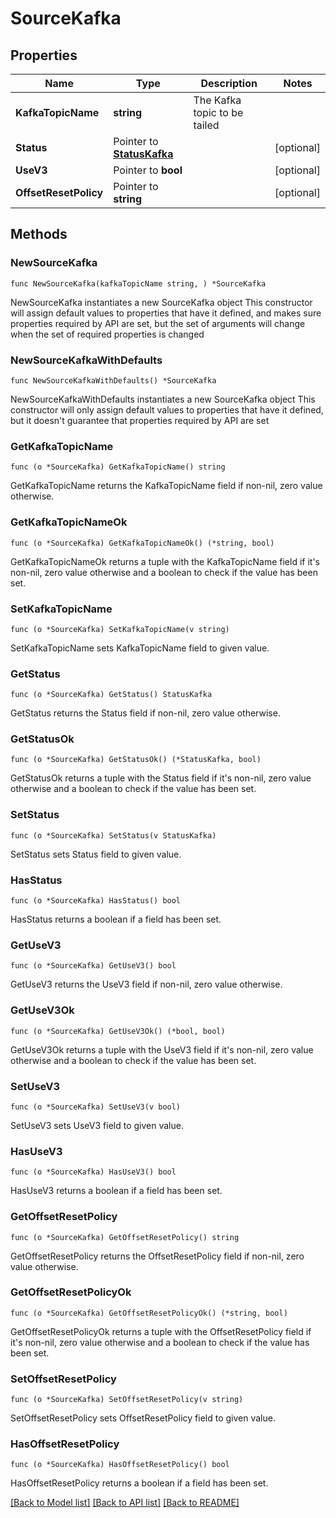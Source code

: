 # SourceKafka

## Properties

Name | Type | Description | Notes
------------ | ------------- | ------------- | -------------
**KafkaTopicName** | **string** | The Kafka topic to be tailed | 
**Status** | Pointer to [**StatusKafka**](StatusKafka.md) |  | [optional] 
**UseV3** | Pointer to **bool** |  | [optional] 
**OffsetResetPolicy** | Pointer to **string** |  | [optional] 

## Methods

### NewSourceKafka

`func NewSourceKafka(kafkaTopicName string, ) *SourceKafka`

NewSourceKafka instantiates a new SourceKafka object
This constructor will assign default values to properties that have it defined,
and makes sure properties required by API are set, but the set of arguments
will change when the set of required properties is changed

### NewSourceKafkaWithDefaults

`func NewSourceKafkaWithDefaults() *SourceKafka`

NewSourceKafkaWithDefaults instantiates a new SourceKafka object
This constructor will only assign default values to properties that have it defined,
but it doesn't guarantee that properties required by API are set

### GetKafkaTopicName

`func (o *SourceKafka) GetKafkaTopicName() string`

GetKafkaTopicName returns the KafkaTopicName field if non-nil, zero value otherwise.

### GetKafkaTopicNameOk

`func (o *SourceKafka) GetKafkaTopicNameOk() (*string, bool)`

GetKafkaTopicNameOk returns a tuple with the KafkaTopicName field if it's non-nil, zero value otherwise
and a boolean to check if the value has been set.

### SetKafkaTopicName

`func (o *SourceKafka) SetKafkaTopicName(v string)`

SetKafkaTopicName sets KafkaTopicName field to given value.


### GetStatus

`func (o *SourceKafka) GetStatus() StatusKafka`

GetStatus returns the Status field if non-nil, zero value otherwise.

### GetStatusOk

`func (o *SourceKafka) GetStatusOk() (*StatusKafka, bool)`

GetStatusOk returns a tuple with the Status field if it's non-nil, zero value otherwise
and a boolean to check if the value has been set.

### SetStatus

`func (o *SourceKafka) SetStatus(v StatusKafka)`

SetStatus sets Status field to given value.

### HasStatus

`func (o *SourceKafka) HasStatus() bool`

HasStatus returns a boolean if a field has been set.

### GetUseV3

`func (o *SourceKafka) GetUseV3() bool`

GetUseV3 returns the UseV3 field if non-nil, zero value otherwise.

### GetUseV3Ok

`func (o *SourceKafka) GetUseV3Ok() (*bool, bool)`

GetUseV3Ok returns a tuple with the UseV3 field if it's non-nil, zero value otherwise
and a boolean to check if the value has been set.

### SetUseV3

`func (o *SourceKafka) SetUseV3(v bool)`

SetUseV3 sets UseV3 field to given value.

### HasUseV3

`func (o *SourceKafka) HasUseV3() bool`

HasUseV3 returns a boolean if a field has been set.

### GetOffsetResetPolicy

`func (o *SourceKafka) GetOffsetResetPolicy() string`

GetOffsetResetPolicy returns the OffsetResetPolicy field if non-nil, zero value otherwise.

### GetOffsetResetPolicyOk

`func (o *SourceKafka) GetOffsetResetPolicyOk() (*string, bool)`

GetOffsetResetPolicyOk returns a tuple with the OffsetResetPolicy field if it's non-nil, zero value otherwise
and a boolean to check if the value has been set.

### SetOffsetResetPolicy

`func (o *SourceKafka) SetOffsetResetPolicy(v string)`

SetOffsetResetPolicy sets OffsetResetPolicy field to given value.

### HasOffsetResetPolicy

`func (o *SourceKafka) HasOffsetResetPolicy() bool`

HasOffsetResetPolicy returns a boolean if a field has been set.


[[Back to Model list]](../README.md#documentation-for-models) [[Back to API list]](../README.md#documentation-for-api-endpoints) [[Back to README]](../README.md)


